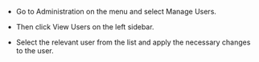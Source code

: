 * Go to Administration on the menu and select Manage Users. 

* Then click View Users on the left sidebar. 

* Select the relevant user from the list and apply the necessary changes to the user.